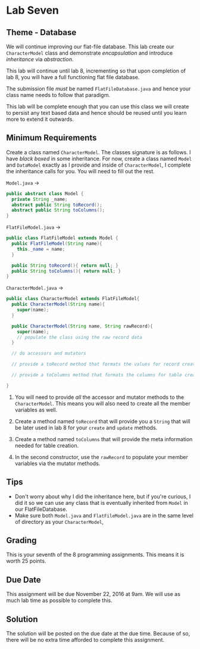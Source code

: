 # Lab Seven

## Theme - Database
We will continue improving our flat-file database. This lab create our `CharacterModel` class and demonstrate *encapsulation* and introduce *inheritance* via *abstraction*.

This lab will continue until lab 8, incrementing so that upon completion of lab 8, you will have a full functioning flat file database.

The submission file *must* be named `FlatFileDatabase.java` and hence your class name needs to follow that paradigm.

This lab will be complete enough that you can use this class we will create to persist any text based data and hence should be reused until you learn more to extend it outwards.

## Minimum Requirements
Create a class named `CharacterModel`. The classes signature is as follows. I have *black boxed* in some inheritance. For now, create a class named `Model` and `DataModel` exactly as I provide and inside of `CharacterModel`, I complete the inheritance calls for you. You will need to fill out the rest.

`Model.java` ->

```java
public abstract class Model {
  private String _name;
  abstract public String toRecord();
  abstract public String toColumns();
}
```

`FlatFileModel.java` ->

```java
public class FlatFileModel extends Model {
  public FlatFileModel(String name){
    this._name = name;
  }

  public String toRecord(){ return null; }
  public String toColumns(){ return null; }
}
```

`CharacterModel.java` ->

```java
public class CharacterModel extends FlatFileModel{
  public CharacterModel(String name){
    super(name);
  }

  public CharacterModel(String name, String rawRecord){
    super(name);
    // populate the class using the raw record data
  }

  // do accessors and mutators

  // provide a toRecord method that formats the values for record creation

  // provide a toColumns method that formats the columns for table creation

}
```

1. You will need to provide *all* the accessor and mutator methods to the `CharacterModel`. This means you will also need to create all the member variables as well.

2. Create a method named `toRecord` that will provide you a `String` that will be later used in lab 8 for your `create` and `update` methods.

3. Create a method named `toColumns` that will provide the meta information needed for table creation.

4. In the second constructor, use the `rawRecord` to populate your member variables via the mutator methods.

## Tips
* Don't worry about why I did the inheritance here, but if you're curious, I did it so we can use any class that is eventually inherited from `Model` in our FlatFileDatabase.
* Make sure both `Model.java` and `FlatFileModel.java` are in the same level of directory as your `CharacterModel`,

## Grading
This is your seventh of the 8 programming assignments. This means it is worth 25 points.

## Due Date
This assignment will be due November 22, 2016 at 9am. We will use as much lab time as possible to complete this.

## Solution
The solution will be posted on the due date at the due time. Because of so, there will be no extra time afforded to complete this assignment.
